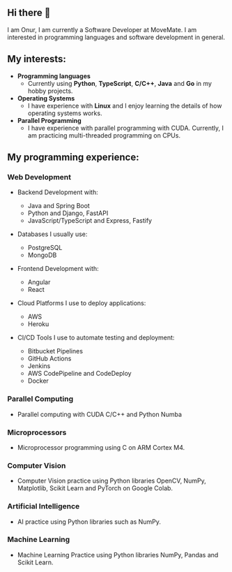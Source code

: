 ## Hi there 👋

I am Onur, I am currently a Software Developer at MoveMate. I am interested in programming languages and software development in general.

## My interests:

- **Programming languages**
  - Currently using **Python**, **TypeScript**, **C/C++**, **Java** and **Go** in my hobby projects.
- **Operating Systems**
  - I have experience with **Linux** and I enjoy learning the details of how operating systems works.
- **Parallel Programming**
  - I have experience with parallel programming with CUDA. Currently, I am practicing multi-threaded programming on CPUs.

## My programming experience:

### Web Development

- Backend Development with:
  - Java and Spring Boot
  - Python and Django, FastAPI
  - JavaScript/TypeScript and Express, Fastify

- Databases I usually use:
  - PostgreSQL
  - MongoDB

- Frontend Development with:
  - Angular
  - React

- Cloud Platforms I use to deploy applications:
  - AWS
  - Heroku
 
- CI/CD Tools I use to automate testing and deployment:
  - Bitbucket Pipelines
  - GitHub Actions
  - Jenkins
  - AWS CodePipeline and CodeDeploy
  - Docker
  
### Parallel Computing

- Parallel computing with CUDA C/C++ and Python Numba

### Microprocessors 

- Microprocessor programming using C on ARM Cortex M4.

### Computer Vision

- Computer Vision practice using Python libraries OpenCV, NumPy, Matplotlib, Scikit Learn and PyTorch on Google Colab.

### Artificial Intelligence

- AI practice using Python libraries such as NumPy.

### Machine Learning

- Machine Learning Practice using Python libraries NumPy, Pandas and Scikit Learn.
